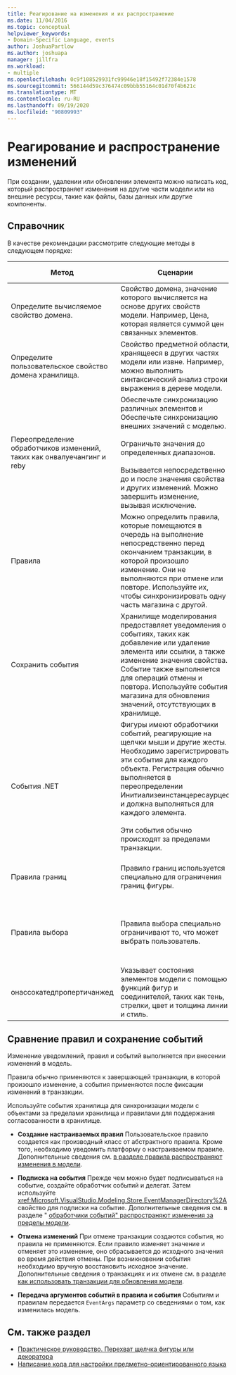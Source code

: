 ```yaml
---
title: Реагирование на изменения и их распространение
ms.date: 11/04/2016
ms.topic: conceptual
helpviewer_keywords:
- Domain-Specific Language, events
author: JoshuaPartlow
ms.author: joshuapa
manager: jillfra
ms.workload:
- multiple
ms.openlocfilehash: 0c9f108529931fc99946e18f15492f72384e1578
ms.sourcegitcommit: 566144d59c376474c09bbb55164c01d70f4b621c
ms.translationtype: MT
ms.contentlocale: ru-RU
ms.lasthandoff: 09/19/2020
ms.locfileid: "90809993"
---
```

# <a name="respond-to-and-propagate-changes"></a>Реагирование и распространение изменений

При создании, удалении или обновлении элемента можно написать код, который распространяет изменения на другие части модели или на внешние ресурсы, такие как файлы, базы данных или другие компоненты.

## <a name="reference"></a>Справочник

В качестве рекомендации рассмотрите следующие методы в следующем порядке:

|Метод|Сценарии|Дополнительные сведения|
|-|-|-|
|Определите вычисляемое свойство домена.|Свойство домена, значение которого вычисляется на основе других свойств модели. Например, Цена, которая является суммой цен связанных элементов.|[Вычисляемые и пользовательские свойства хранилища](../modeling/calculated-and-custom-storage-properties.md)|
|Определите пользовательское свойство домена хранилища.|Свойство предметной области, хранящееся в других частях модели или извне. Например, можно выполнить синтаксический анализ строки выражения в дереве модели.|[Вычисляемые и пользовательские свойства хранилища](../modeling/calculated-and-custom-storage-properties.md)|
|Переопределение обработчиков изменений, таких как онвалуечангинг и reby|Обеспечьте синхронизацию различных элементов и Обеспечьте синхронизацию внешних значений с моделью.<br /><br /> Ограничьте значения до определенных диапазонов.<br /><br /> Вызывается непосредственно до и после значения свойства и других изменений. Можно завершить изменение, вызывая исключение.|[Обработчики изменений значений свойств доменов](../modeling/domain-property-value-change-handlers.md)|
|Правила|Можно определить правила, которые помещаются в очередь на выполнение непосредственно перед окончанием транзакции, в которой произошло изменение. Они не выполняются при отмене или повторе. Используйте их, чтобы синхронизировать одну часть магазина с другой.|[Правила распространяют изменения в пределах модели](../modeling/rules-propagate-changes-within-the-model.md)|
|Сохранить события|Хранилище моделирования предоставляет уведомления о событиях, таких как добавление или удаление элемента или ссылки, а также изменение значения свойства. Событие также выполняется для операций отмены и повтора. Используйте события магазина для обновления значений, отсутствующих в хранилище.|[Обработчики событий распространяют изменения за пределы модели](../modeling/event-handlers-propagate-changes-outside-the-model.md)|
|События .NET|Фигуры имеют обработчики событий, реагирующие на щелчки мыши и другие жесты. Необходимо зарегистрировать эти события для каждого объекта. Регистрация обычно выполняется в переопределении Инитиализеинстанцересаурцес и должна выполняться для каждого элемента.<br /><br /> Эти события обычно происходят за пределами транзакции.|[Практическое руководство. Перехват щелчка фигуры или декоратора](../modeling/how-to-intercept-a-click-on-a-shape-or-decorator.md)|
|Правила границ|Правило границ используется специально для ограничения границ фигуры.|[Класс BoundsRules ограничивает расположение и размеры фигур](../vs-2015/modeling/boundsrules-constrain-shape-location-and-size.md?view=vs-2015)|
|Правила выбора|Правила выбора специально ограничивают то, что может выбрать пользователь.|[Практическое руководство. Предоставление и ограничение доступа к текущему выделению](../modeling/how-to-access-and-constrain-the-current-selection.md)|
|онассокатедпропертичанжед|Указывает состояния элементов модели с помощью функций фигур и соединителей, таких как тень, стрелки, цвет и толщина линии и стиль.|[Обновление фигур и соединителей в соответствии с моделью](../modeling/updating-shapes-and-connectors-to-reflect-the-model.md)|

## <a name="compare-rules-and-store-events"></a>Сравнение правил и сохранение событий

Изменение уведомлений, правил и событий выполняется при внесении изменений в модель.

Правила обычно применяются к завершающей транзакции, в которой произошло изменение, а события применяются после фиксации изменений в транзакции.

Используйте события хранилища для синхронизации модели с объектами за пределами хранилища и правилами для поддержания согласованности в хранилище.

- **Создание настраиваемых правил** Пользовательское правило создается как производный класс от абстрактного правила. Кроме того, необходимо уведомить платформу о настраиваемом правиле. Дополнительные сведения см. [в разделе правила распространяют изменения в модели](../modeling/rules-propagate-changes-within-the-model.md).

- **Подписка на события** Прежде чем можно будет подписываться на событие, создайте обработчик событий и делегат. Затем используйте <xref:Microsoft.VisualStudio.Modeling.Store.EventManagerDirectory%2A> свойство для подписки на событие. Дополнительные сведения см. в разделе " [обработчики событий" распространяют изменения за пределы модели](../modeling/event-handlers-propagate-changes-outside-the-model.md).

- **Отмена изменений** При отмене транзакции создаются события, но правила не применяются. Если правило изменяет значение и отменяет это изменение, оно сбрасывается до исходного значения во время действия отмены. При возникновении события необходимо вручную восстановить исходное значение. Дополнительные сведения о транзакциях и их отмене см. в разделе [как использовать транзакции для обновления модели](../modeling/how-to-use-transactions-to-update-the-model.md).

- **Передача аргументов событий в правила и события** Событиям и правилам передается `EventArgs` параметр со сведениями о том, как изменилась модель.

## <a name="see-also"></a>См. также раздел

- [Практическое руководство. Перехват щелчка фигуры или декоратора](../modeling/how-to-intercept-a-click-on-a-shape-or-decorator.md)
- [Написание кода для настройки предметно-ориентированного языка](../modeling/writing-code-to-customise-a-domain-specific-language.md)